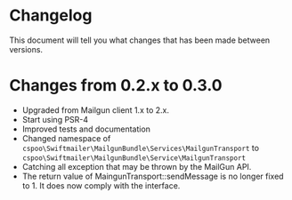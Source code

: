 # Changelog

This document will tell you what changes that has been made between versions.

# Changes from 0.2.x to 0.3.0

* Upgraded from Mailgun client 1.x to 2.x.
* Start using PSR-4
* Improved tests and documentation
* Changed namespace of `cspoo\Swiftmailer\MailgunBundle\Services\MailgunTransport` to `cspoo\Swiftmailer\MailgunBundle\Service\MailgunTransport`
* Catching all exception that may be thrown by the MailGun API.
* The return value of MaingunTransport::sendMessage is no longer fixed to 1. It does now comply with the interface.